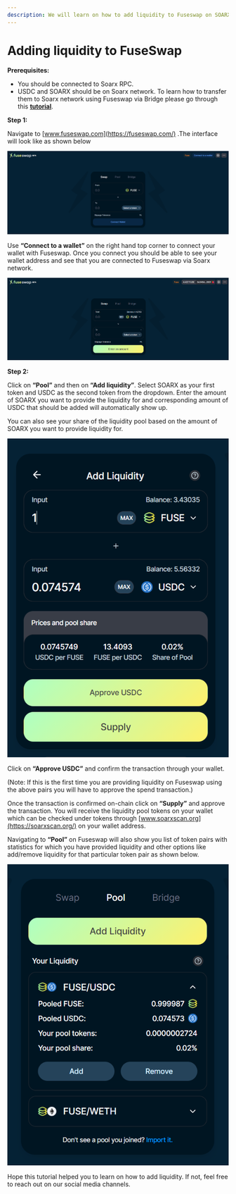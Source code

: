 ```yaml
---
description: We will learn on how to add liquidity to Fuseswap on SOARX/USDC pair.
---
```


# Adding liquidity to FuseSwap

**Prerequisites:**

* You should be connected to Soarx RPC.
* USDC and SOARX should be on Soarx network. To learn how to transfer them to Soarx network using Fuseswap via Bridge please go through this [**tutorial**](https://docs.soarxscan.org/the-fuse-chain/token-bridges/transfer-fuse-using-bridge-on-fuseswap).

**Step 1:**

Navigate to [www.fuseswap.com](https://fuseswap.com/) .The interface will look like as shown below

![](../../.gitbook/assets/0%20%287%29.png)

Use **“Connect to a wallet”** on the right hand top corner to connect your wallet with Fuseswap. Once you connect you should be able to see your wallet address and see that you are connected to Fuseswap via Soarx network.

![](../../.gitbook/assets/1%20%2810%29.png)

  
**Step 2:**

Click on **“Pool”** and then on **“Add liquidity”**. Select SOARX as your first token and USDC as the second token from the dropdown. Enter the amount of SOARX you want to provide the liquidity for and corresponding amount of USDC that should be added will automatically show up.

You can also see your share of the liquidity pool based on the amount of SOARX you want to provide liquidity for.

![](../../.gitbook/assets/2%20%2810%29.png)

Click on **“Approve USDC”** and confirm the transaction through your wallet.

\(Note: If this is the first time you are providing liquidity on Fuseswap using the above pairs you will have to approve the spend transaction.\)

Once the transaction is confirmed on-chain click on **“Supply”** and approve the transaction. You will receive the liquidity pool tokens on your wallet which can be checked under tokens through [www.soarxscan.org](https://soarxscan.org/) on your wallet address.

Navigating to **“Pool”** on Fuseswap will also show you list of token pairs with statistics for which you have provided liquidity and other options like add/remove liquidity for that particular token pair as shown below.

![](../../.gitbook/assets/3%20%289%29.png)

Hope this tutorial helped you to learn on how to add liquidity. If not, feel free to reach out on our social media channels.

